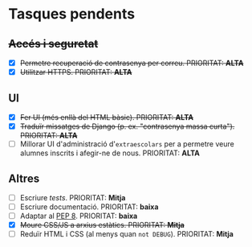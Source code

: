 # Tasques pendents

## <s>Accés i seguretat</s>
* [x] <s>Permetre recuperació de contrasenya per correu. PRIORITAT: **ALTA**</s>
* [x] <s>Utilitzar HTTPS. PRIORITAT: **ALTA**</s>

## UI
* [x] <s>Fer UI (més enllà del HTML bàsic). PRIORITAT: **ALTA**</s>
* [x] <s>Traduïr missatges de Django (p. ex. "contrasenya massa curta").
    PRIORITAT: **ALTA**</s>
* [ ] Millorar UI d'administració d'`extraescolars` per a permetre veure alumnes
    inscrits i afegir-ne de nous. PRIORITAT: **ALTA**

## Altres
* [ ] Escriure *tests*. PRIORITAT: **Mitja**
* [ ] Escriure documentació. PRIORITAT: **baixa**
* [ ] Adaptar al [PEP 8](https://www.python.org/dev/peps/pep-0008/). PRIORITAT:
    **baixa**
* [x] <s>Moure CSS/JS a arxius estàtics. PRIORITAT: **Mitja**</s>
* [ ] Reduïr HTML i CSS (al menys quan `not DEBUG`). PRIORITAT: **Mitja**
